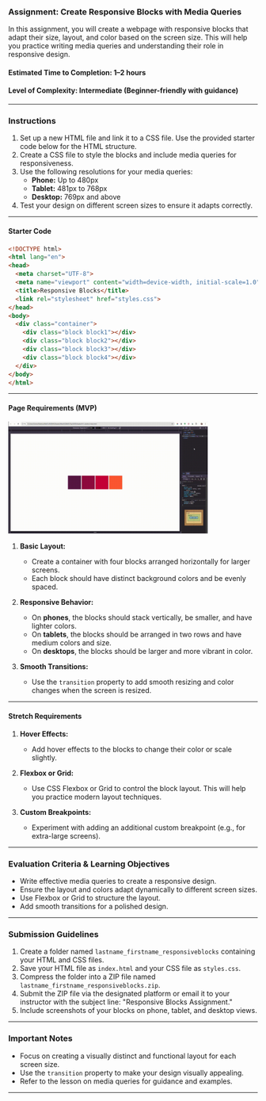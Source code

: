 ### **Assignment: Create Responsive Blocks with Media Queries**

In this assignment, you will create a webpage with responsive blocks that adapt their size, layout, and color based on the screen size. This will help you practice writing media queries and understanding their role in responsive design.

#### **Estimated Time to Completion:** 1–2 hours  
#### **Level of Complexity:** Intermediate (Beginner-friendly with guidance)  

---

### **Instructions**

1. Set up a new HTML file and link it to a CSS file. Use the provided starter code below for the HTML structure.  
2. Create a CSS file to style the blocks and include media queries for responsiveness.  
3. Use the following resolutions for your media queries:
   - **Phone:** Up to 480px
   - **Tablet:** 481px to 768px
   - **Desktop:** 769px and above  
4. Test your design on different screen sizes to ensure it adapts correctly.

---

#### **Starter Code**

```html
<!DOCTYPE html>
<html lang="en">
<head>
  <meta charset="UTF-8">
  <meta name="viewport" content="width=device-width, initial-scale=1.0">
  <title>Responsive Blocks</title>
  <link rel="stylesheet" href="styles.css">
</head>
<body>
  <div class="container">
    <div class="block block1"></div>
    <div class="block block2"></div>
    <div class="block block3"></div>
    <div class="block block4"></div>
  </div>
</body>
</html>
```

---

#### **Page Requirements (MVP)**

<img src="./Assets/Media_query_sample_output.gif" alt="Media Query sample output" width="80%">

1. **Basic Layout:**  
   - Create a container with four blocks arranged horizontally for larger screens.  
   - Each block should have distinct background colors and be evenly spaced.  

2. **Responsive Behavior:**  
   - On **phones**, the blocks should stack vertically, be smaller, and have lighter colors.  
   - On **tablets**, the blocks should be arranged in two rows and have medium colors and size.  
   - On **desktops**, the blocks should be larger and more vibrant in color.

3. **Smooth Transitions:**  
   - Use the `transition` property to add smooth resizing and color changes when the screen is resized.

---

#### **Stretch Requirements**

1. **Hover Effects:**  
   - Add hover effects to the blocks to change their color or scale slightly.  

2. **Flexbox or Grid:**  
   - Use CSS Flexbox or Grid to control the block layout. This will help you practice modern layout techniques.  

3. **Custom Breakpoints:**  
   - Experiment with adding an additional custom breakpoint (e.g., for extra-large screens).

---

### **Evaluation Criteria & Learning Objectives**

- Write effective media queries to create a responsive design.  
- Ensure the layout and colors adapt dynamically to different screen sizes.  
- Use Flexbox or Grid to structure the layout.  
- Add smooth transitions for a polished design.  

---

### **Submission Guidelines**

1. Create a folder named `lastname_firstname_responsiveblocks` containing your HTML and CSS files.
2. Save your HTML file as `index.html` and your CSS file as `styles.css`.  
3. Compress the folder into a ZIP file named `lastname_firstname_responsiveblocks.zip`.  
4. Submit the ZIP file via the designated platform or email it to your instructor with the subject line: "Responsive Blocks Assignment."  
5. Include screenshots of your blocks on phone, tablet, and desktop views.

---

### **Important Notes**

- Focus on creating a visually distinct and functional layout for each screen size.  
- Use the `transition` property to make your design visually appealing.  
- Refer to the lesson on media queries for guidance and examples.  

---



